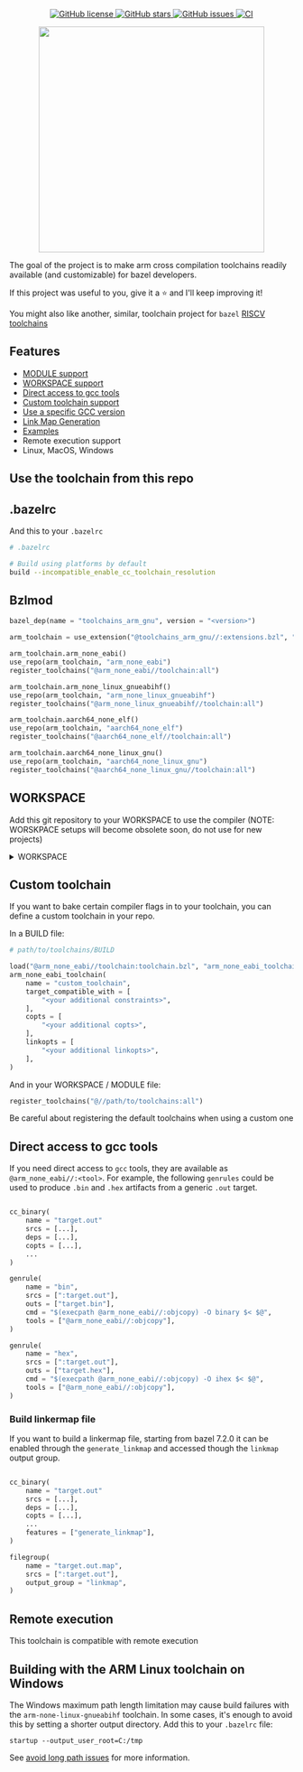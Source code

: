 <p align="center">

<a href="https://github.com/hexdae/toolchains_arm_gnu/blob/master/LICENSE">
    <img alt="GitHub license" src="https://img.shields.io/github/license/hexdae/toolchains_arm_gnu?color=success">
</a>

<a href="https://github.com/hexdae/toolchains_arm_gnu/stargazers">
    <img alt="GitHub stars" src="https://img.shields.io/github/stars/hexdae/toolchains_arm_gnu?color=success">
</a>

<a href="https://github.com/hexdae/toolchains_arm_gnu/issues">
    <img alt="GitHub issues" src="https://img.shields.io/github/issues/hexdae/toolchains_arm_gnu">
</a>

<a href="https://github.com/hexdae/toolchains_arm_gnu/actions">
    <img alt="CI" src="https://github.com/hexdae/toolchains_arm_gnu/actions/workflows/ci.yml/badge.svg">
</a>

</p>

<p align="center">

<img src="https://asnaghi.me/images/bazel-arm.png" width="400px"/>

</p>

The goal of the project is to make arm cross compilation toolchains readily
available (and customizable) for bazel developers.

If this project was useful to you, give it a ⭐️ and I'll keep improving it!

You might also like another, similar, toolchain project for `bazel`
[RISCV toolchains](https://github.com/hexdae/bazel-riscv-none-elf)

## Features

- [MODULE support](#bzlmod)
- [WORKSPACE support](#workspace)
- [Direct access to gcc tools](#direct-access-to-gcc-tools)
- [Custom toolchain support](#custom-toolchain)
- [Use a specific GCC version](./examples/gcc_version)
- [Link Map Generation](./examples/linkmap)
- [Examples](./examples)
- Remote execution support
- Linux, MacOS, Windows

## Use the toolchain from this repo

## .bazelrc

And this to your `.bazelrc`

```bash
# .bazelrc

# Build using platforms by default
build --incompatible_enable_cc_toolchain_resolution
```

## Bzlmod

```python
bazel_dep(name = "toolchains_arm_gnu", version = "<version>")

arm_toolchain = use_extension("@toolchains_arm_gnu//:extensions.bzl", "arm_toolchain")

arm_toolchain.arm_none_eabi()
use_repo(arm_toolchain, "arm_none_eabi")
register_toolchains("@arm_none_eabi//toolchain:all")

arm_toolchain.arm_none_linux_gnueabihf()
use_repo(arm_toolchain, "arm_none_linux_gnueabihf")
register_toolchains("@arm_none_linux_gnueabihf//toolchain:all")

arm_toolchain.aarch64_none_elf()
use_repo(arm_toolchain, "aarch64_none_elf")
register_toolchains("@aarch64_none_elf//toolchain:all")

arm_toolchain.aarch64_none_linux_gnu()
use_repo(arm_toolchain, "aarch64_none_linux_gnu")
register_toolchains("@aarch64_none_linux_gnu//toolchain:all")
```

## WORKSPACE

Add this git repository to your WORKSPACE to use the compiler (NOTE: WORSKPACE
setups will become obsolete soon, do not use for new projects)

<details>

<summary>
WORKSPACE
</summary>

```python
load("@bazel_tools//tools/build_defs/repo:git.bzl", "git_repository")

git_repository(
    name = "rules_cc",
    remote = "https://github.com/bazelbuild/rules_cc",
    branch = "main",
)

git_repository(
    name = "arm_none_eabi",
    remote = "https://github.com/hexdae/toolchains_arm_gnu",
    branch = "master",
)

load("@toolchains_arm_gnu//:deps.bzl", "arm_none_eabi_deps")
arm_none_eabi_deps()
register_toolchains("@arm_none_eabi//toolchain:all")

load("@toolchains_arm_gnu//:deps.bzl", "arm_none_linux_gnueabihf_deps")
arm_none_linux_gnueabihf_deps()
register_toolchains("@arm_none_linux_gnueabihf//toolchain:all")

load("@toolchains_arm_gnu//:deps.bzl", "aarch64_none_elf_deps")
aarch64_none_elf_deps()
register_toolchains("@aarch64_none_elf//toolchain:all")

load("@toolchains_arm_gnu//:deps.bzl", "aarch64_none_linux_gnu_deps")
aarch64_none_linux_gnu_deps()
register_toolchains("@aarch64_none_linux_gnu//toolchain:all")
```

</details>

## Custom toolchain

If you want to bake certain compiler flags in to your toolchain, you can define a custom toolchain in your repo.

In a BUILD file:

```python
# path/to/toolchains/BUILD

load("@arm_none_eabi//toolchain:toolchain.bzl", "arm_none_eabi_toolchain")
arm_none_eabi_toolchain(
    name = "custom_toolchain",
    target_compatible_with = [
        "<your additional constraints>",
    ],
    copts = [
        "<your additional copts>",
    ],
    linkopts = [
        "<your additional linkopts>",
    ],
)
```

And in your WORKSPACE / MODULE file:

```python
register_toolchains("@//path/to/toolchains:all")
```

Be careful about registering the default toolchains when using a custom one

## Direct access to gcc tools

If you need direct access to `gcc` tools, they are available as `@arm_none_eabi//:<tool>`. For example, the following `genrules` could be used to produce `.bin` and `.hex` artifacts from a generic `.out` target.

```python

cc_binary(
    name = "target.out"
    srcs = [...],
    deps = [...],
    copts = [...],
    ...
)

genrule(
    name = "bin",
    srcs = [":target.out"],
    outs = ["target.bin"],
    cmd = "$(execpath @arm_none_eabi//:objcopy) -O binary $< $@",
    tools = ["@arm_none_eabi//:objcopy"],
)

genrule(
    name = "hex",
    srcs = [":target.out"],
    outs = ["target.hex"],
    cmd = "$(execpath @arm_none_eabi//:objcopy) -O ihex $< $@",
    tools = ["@arm_none_eabi//:objcopy"],
)
```

### Build linkermap file

If you want to build a linkermap file, starting from bazel 7.2.0 it can be enabled through the `generate_linkmap` and accessed though the `linkmap` output group.

```python

cc_binary(
    name = "target.out"
    srcs = [...],
    deps = [...],
    copts = [...],
    ...
    features = ["generate_linkmap"],
)

filegroup(
    name = "target.out.map",
    srcs = [":target.out"],
    output_group = "linkmap",
)
```


## Remote execution

This toolchain is compatible with remote execution

## Building with the ARM Linux toolchain on Windows

The Windows maximum path length limitation may cause build failures with the
`arm-none-linux-gnueabihf` toolchain. In some cases, it's enough to avoid this
by setting a shorter output directory. Add this to your `.bazelrc` file:

```
startup --output_user_root=C:/tmp
```

See [avoid long path issues][1] for more information.

[1]: https://bazel.build/configure/windows#long-path-issues
